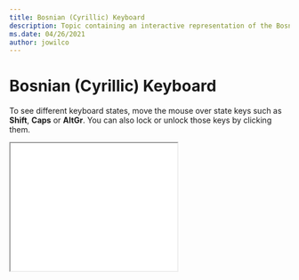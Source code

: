 ```yaml
--- 
title: Bosnian (Cyrillic) Keyboard 
description: Topic containing an interactive representation of the Bosnian (Cyrillic) Keyboard 
ms.date: 04/26/2021 
author: jowilco 
--- 
```

 
# Bosnian (Cyrillic) Keyboard 
 
To see different keyboard states, move the mouse over state keys such as **Shift**, **Caps** or **AltGr**. You can also lock or unlock those keys by clicking them. 
 
<iframe src="kbdbhc.html" height="230"></iframe> 
